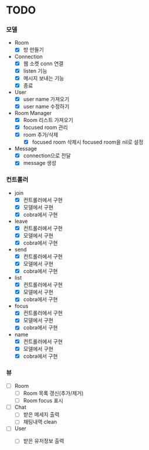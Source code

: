 # TODO

### 모델
- Room
    - [x] 방 만들기
    
- Connection
    - [x] 웹 소켓 conn 연결
    - [x] listen 기능
    - [x] 메시지 보내는 기능
    - [x] 종료
    
- User
    - [x] user name 가져오기
    - [x] user name 수정하기
    
- Room Manager
    - [x] Room 리스트 가져오기
    - [x] focused room 관리
    - [x] room 추가/삭제
        - [x] focused room 삭제시 focused room을 nil로 설정
    
- Message
    - [x] connection으로 전달
    - [x] message 생성
    
### 컨트롤러
- join
    - [x] 컨트롤러에서 구현
    - [x] 모델에서 구현
    - [x] cobra에서 구현

- leave
    - [x] 컨트롤러에서 구현
    - [x] 모델에서 구현
    - [x] cobra에서 구현

- send
    - [x] 컨트롤러에서 구현
    - [x] 모델에서 구현
    - [x] cobra에서 구현

- list
    - [x] 컨트롤러에서 구현
    - [x] 모델에서 구현
    - [x] cobra에서 구현
    
- focus
    - [x] 컨트롤러에서 구현
    - [x] 모델에서 구현
    - [x] cobra에서 구현

- name
    - [x] 컨트롤러에서 구현
    - [x] 모델에서 구현
    - [x] cobra에서 구현
    
### 뷰
- [ ] Room
    - [ ] Room 목록 갱신(추가/제거)
    - [ ] Room focus 표시
- [ ] Chat
    - [ ] 받은 메세지 출력
    - [ ] 채팅내역 clean
- [ ] User
    - [ ] 받은 유저정보 출력


